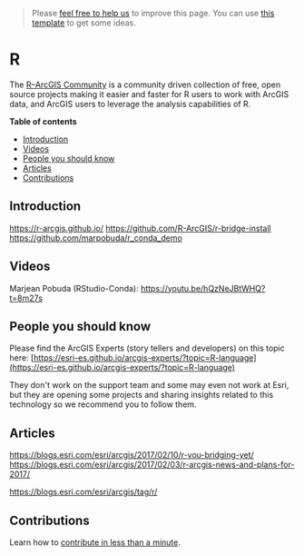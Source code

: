 > Please [feel free to help us](#contributions) to improve this page. You can use [this template](https://github.com/esri-es/awesome-arcgis/blob/master/RESOURCE_PAGE_TEMPLATE.md) to get some ideas.

# R
The [R–ArcGIS Community](https://r-arcgis.github.io/) is a community driven
collection of free, open source projects making it easier and faster for R users
to work with ArcGIS data, and ArcGIS users to leverage the analysis capabilities
of R.

<!-- START doctoc generated TOC please keep comment here to allow auto update -->
<!-- DON'T EDIT THIS SECTION, INSTEAD RE-RUN doctoc TO UPDATE -->
**Table of contents**

- [Introduction](#introduction)
- [Videos](#videos)
- [People you should know](#people-you-should-know)
- [Articles](#articles)
- [Contributions](#contributions)

<!-- END doctoc generated TOC please keep comment here to allow auto update -->


## Introduction

https://r-arcgis.github.io/
https://github.com/R-ArcGIS/r-bridge-install
https://github.com/marpobuda/r_conda_demo

## Videos

Marjean Pobuda (RStudio-Conda): https://youtu.be/hQzNeJBtWHQ?t=8m27s

## People you should know
Please find the ArcGIS Experts (story tellers and developers) on this topic here: [https://esri-es.github.io/arcgis-experts/?topic=R-language](https://esri-es.github.io/arcgis-experts/?topic=R-language)

They don't work on the support team and some may even not work at Esri,
but they are opening some projects and sharing insights related to this
technology so we recommend you to follow them.

## Articles
https://blogs.esri.com/esri/arcgis/2017/02/10/r-you-bridging-yet/
https://blogs.esri.com/esri/arcgis/2017/02/03/r-arcgis-news-and-plans-for-2017/

https://blogs.esri.com/esri/arcgis/tag/r/


## Contributions

Learn how to [contribute in less than a minute](https://github.com/hhkaos/awesome-arcgis/blob/master/CONTRIBUTING.md).